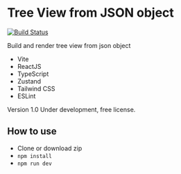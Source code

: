 # Tree View from JSON object

[![Build Status](https://travis-ci.org/joemccann/dillinger.svg?branch=master)](https://travis-ci.org/joemccann/dillinger)

Build and render tree view from json object

- Vite 
- ReactJS
- TypeScript
- Zustand
- Tailwind CSS
- ESLint

Version 1.0
Under development, free license.

## How to use

- Clone or download zip
- ``` npm install ```
- ``` npm run dev ```